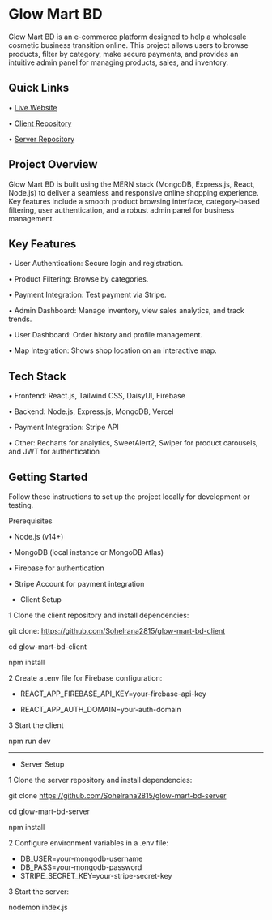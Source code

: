 
# Glow Mart BD

Glow Mart BD is an e-commerce platform designed to help a wholesale cosmetic business transition online. This project allows users to browse products, filter by category, make secure payments, and provides an intuitive admin panel for managing products, sales, and inventory.




## Quick Links
• [Live Website](https://glow-mart-bd.web.app/) 

• [Client Repository](https://github.com/Sohelrana2815/glow-mart-bd-client) 

• [Server Repository](https://github.com/Sohelrana2815/glow-mart-bd-server) 



## Project Overview
Glow Mart BD is built using the MERN stack (MongoDB, Express.js, React, Node.js) to deliver a seamless and responsive online shopping experience. Key features include a smooth product browsing interface, category-based filtering, user authentication, and a robust admin panel for business management.




## Key Features
• User Authentication: Secure login and registration.

• Product Filtering: Browse by categories.

• Payment Integration: Test payment via Stripe.

• Admin Dashboard: Manage inventory, view sales analytics, and track trends.

• User Dashboard: Order history and profile management.

• Map Integration: Shows shop location on an interactive map.


## Tech Stack

• Frontend: React.js, Tailwind CSS, DaisyUI, Firebase

• Backend: Node.js, Express.js, MongoDB, Vercel

• Payment Integration: Stripe API

• Other: Recharts for analytics, SweetAlert2, Swiper for product carousels, and JWT for authentication      
## Getting Started
Follow these instructions to set up the project locally for development or testing.

Prerequisites


• Node.js (v14+)

• MongoDB (local instance or MongoDB Atlas)

• Firebase for authentication

• Stripe Account for payment integration


* Client Setup

1 Clone the client repository and install dependencies:


git clone: https://github.com/Sohelrana2815/glow-mart-bd-client

cd glow-mart-bd-client

npm install

2 Create a .env file for Firebase configuration:


* REACT_APP_FIREBASE_API_KEY=your-firebase-api-key

* REACT_APP_AUTH_DOMAIN=your-auth-domain

3 Start the client

npm run dev

-----------------------------------------------------------------------------------------------

* Server Setup

1 Clone the server repository and install dependencies:


git clone https://github.com/Sohelrana2815/glow-mart-bd-server

cd glow-mart-bd-server

npm install

2  Configure environment variables in a .env file:


* DB_USER=your-mongodb-username
* DB_PASS=your-mongodb-password
* STRIPE_SECRET_KEY=your-stripe-secret-key

3 Start the server:


nodemon index.js


